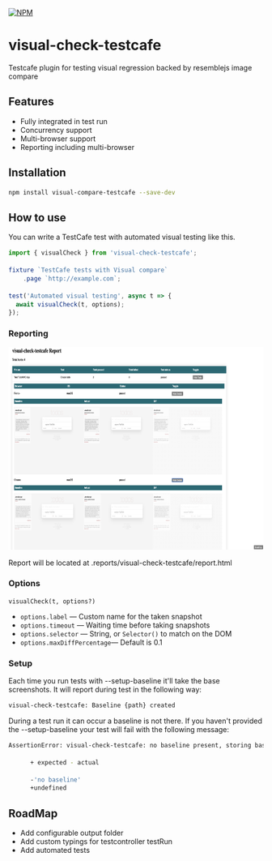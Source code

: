 [![NPM](https://nodei.co/npm/visual-check-testcafe.png)](https://nodei.co/npm/visual-check-testcafe/)

# visual-check-testcafe

Testcafe plugin for testing visual regression backed by resemblejs image compare

## Features

- Fully integrated in test run
- Concurrency support
- Multi-browser support
- Reporting including multi-browser

## Installation

```bash
npm install visual-compare-testcafe --save-dev
```

## How to use

You can write a TestCafe test with automated visual testing like this.

```js
import { visualCheck } from 'visual-check-testcafe';

fixture `TestCafe tests with Visual compare`
    .page `http://example.com`;

test('Automated visual testing', async t => {
  await visualCheck(t, options);
});

```

### Reporting


<p align="center">
  <img width="600" height="400" src="report.png">
</p>

Report will be located at .reports/visual-check-testcafe/report.html

### Options
```
visualCheck(t, options?)
```

- `options.label` &mdash; Custom name for the taken snapshot
- `options.timeout` &mdash; Waiting time before taking snapshots
- `options.selector` &mdash; String, or `Selector()` to match on the DOM
- `options.maxDiffPercentage`&mdash; Default is 0.1 

### Setup 
Each time you run tests with --setup-baseline it'll take the base screenshots.
It will report during test in the following way:

```bash
visual-check-testcafe: Baseline {path} created
```

During a test run it can occur a baseline is not there. If you haven't provided 
 the --setup-baseline your test will fail with the following message:

```bash
AssertionError: visual-check-testcafe: no baseline present, storing baseline for next run: expected 'no baseline' to be falsy
      
      + expected - actual
      
      -'no baseline'
      +undefined
```

## RoadMap

- Add configurable output folder
- Add custom typings for testcontroller testRun
- Add automated tests
